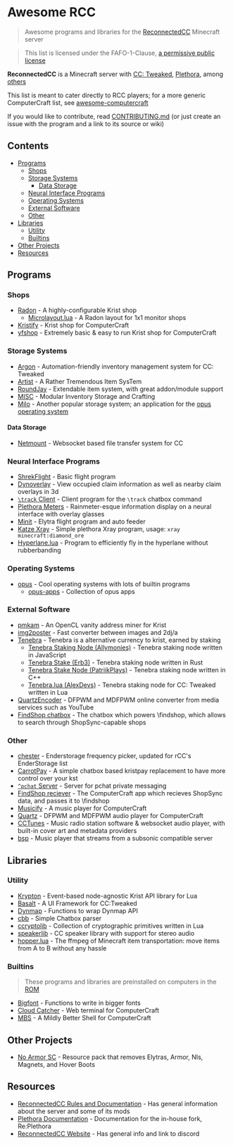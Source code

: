 # Awesome RCC

> Awesome programs and libraries for the [ReconnectedCC](https://reconnected.cc) Minecraft server

> This list is licensed under the FAFO-1-Clause, [a permissive public license](https://github.com/aspen-reeves/FAFO-PL)

**ReconnectedCC** is a Minecraft server with [CC: Tweaked](https://github.com/cc-tweaked/CC-Tweaked), [Plethora](https://github.com/reconnectedcc/re-plethora), among [others](https://github.com/reconnectedcc)

This list is meant to cater directly to RCC players; for a more generic ComputerCraft list, see [awesome-computercraft](https://github.com/tomodachi94/awesome-computercraft)

If you would like to contribute, read [CONTRIBUTING.md](./CONTRIBUTING.md) (or just create an issue with the program and a link to its source or wiki)

## Contents

- [Programs](#programs)
  - [Shops](#shops)
  - [Storage Systems](#storage-systems)
    - [Data Storage](#data-storage)
  - [Neural Interface Programs](#neural-interface-programs)
  - [Operating Systems](#operating-systems)
  - [External Software](#external-software)
  - [Other](#other)
- [Libraries](#libraries)
  - [Utility](#utility)
  - [Builtins](#builtins)
- [Other Projects](#other-projects)
- [Resources](#resources)

## Programs

### Shops

- [Radon](https://github.com/Allymonies/Radon) - A highly-configurable Krist shop
  - [Microlayout.lua](https://gist.github.com/umnikos/3c8b2f99ae9df0a4f00744437d579cee) - A Radon layout for 1x1 monitor shops
- [Kristify](https://github.com/Kristify/Kristify) - Krist shop for ComputerCraft
- [yfshop](https://github.com/yourfriendoss/yfshop) - Extremely basic & easy to run Krist shop for ComputerCraft

### Storage Systems

- [Argon](https://github.com/Allymonies/Argon) - Automation-friendly inventory management system for CC: Tweaked
- [Artist](https://github.com/SquidDev-CC/artist) - A Rather Tremendous Item SysTem
- [RoundJay](https://github.com/hugeblank/RoundJay) - Extendable item system, with great addon/module support
- [MISC](https://github.com/MasonGulu/CC-MISC) - Modular Inventory Storage and Crafting
- [Milo](https://github.com/kepler155c/opus-apps/tree/develop-1.8/milo) - Another popular storage system; an application for the [opus operating system](#operating-systems)

#### Data Storage

- [Netmount](https://github.com/tmpim/netmountcc) - Websocket based file transfer system for CC

### Neural Interface Programs

- [ShrekFlight](https://p.sc3.io/t6ZRrJutrN) - Basic flight program
- [Dynoverlay](https://p.sc3.io/EcMBeGtp7K) - View occupied claim information as well as nearby claim overlays in 3d
- [`\track` Client](https://p.sc3.io/wMnaMhYrWe) - Client program for the `\track` chatbox command
- [Plethora Meters](https://github.com/Snowflake-Software/plethora-meters) - Rainmeter-esque information display on a neural interface with overlay glasses
- [Minit](https://github.com/Ale32bit/Minit) - Elytra flight program and auto feeder
- [Katze Xray](https://p.sc3.io/kfFWEXa4KX) - Simple plethora Xray program, usage: `xray minecraft:diamond_ore`
- [Hyperlane.lua](https://p.sc3.io/eWFm4yawhX) - Program to efficiently fly in the hyperlane without rubberbanding

### Operating Systems

- [opus](https://github.com/kepler155c/opus) - Cool operating systems with lots of builtin programs
  - [opus-apps](https://github.com/kepler155c/opus-apps) - Collection of opus apps

### External Software

- [pmkam](https://github.com/migeyel/pmkam) - An OpenCL vanity address miner for Krist
- [img2poster](https://github.com/PatriikPlays/img2poster) - Fast converter between images and 2dj/a
- [Tenebra](https://github.com/Allymonies/Tenebra) - Tenebra is a alternative currency to krist, earned by staking
  - [Tenebra Staking Node (Allymonies)](https://github.com/Allymonies/tenebrastakingnode) - Tenebra staking node written in JavaScript
  - [Tenebra Stake (Erb3)](https://github.com/Erb3/TenebraStake) - Tenebra staking node written in Rust
  - [Tenebra Stake Node (PatriikPlays)](https://github.com/PatriikPlays/tenebrastakenode) - Tenebra staking node written in C++
  - [Tenebra.lua (AlexDevs)](https://gist.github.com/Ale32bit/2978fd3962506a8a943fbcf115084b6b) - Tenebra staking node for CC: Tweaked written in Lua
- [QuartzEncoder](https://cc.alexdevs.me/) - DFPWM and MDFPWM online converter from media services such as YouTube
- [FindShop chatbox](https://github.com/Pixium/findshop) - The chatbox which powers \findshop, which allows to search through ShopSync-capable shops

### Other

- [chester](https://p.sc3.io/tfpRZTpeXH) - Enderstorage frequency picker, updated for rCC's EnderStorage list
- [CarrotPay](https://github.com/scmcgowen/carrotpay) - A simple chatbox based kristpay replacement to have more control over your kst
- [`^pchat` Server](https://p.sc3.io/AcyUGmkyM7) - Server for pchat private messaging
- [FindShop reciever](https://github.com/slimit75/fs-reciever) - The ComputerCraft app which recieves ShopSync data, and passes it to \findshop
- [Musicify](https://github.com/knijn/musicify) - A music player for ComputerCraft
- [Quartz](https://github.com/Ale32bit/Quartz) - DFPWM and MDFPWM audio player for ComputerCraft
- [CCTunes](https://github.com/Hellscaped/cctunes) - Music radio station software & websocket audio player, with built-in cover art and metadata providers
- [bsp](https://github.com/aspen-reeves/bsp) - Music player that streams from a subsonic compatible server

## Libraries

### Utility

- [Krypton](https://github.com/Allymonies/Krypton) - Event-based node-agnostic Krist API library for Lua
- [Basalt](https://github.com/Pyroxenium/Basalt) - A UI Framework for CC:Tweaked
- [Dynmap](https://p.sc3.io/hxHMUvEx8y) - Functions to wrap Dynmap API
- [cbb](https://github.com/migeyel/cbb) - Simple Chatbox parser
- [ccryptolib](https://github.com/migeyel/ccryptolib) - Collection of cryptographic primitives written in Lua
- [speakerlib](https://github.com/throughthefog/speakerlib) - CC speaker library with support for stereo audio
- [hopper.lua](https://github.com/umnikos/hopper.lua) - The ffmpeg of Minecraft item transportation: move items from A to B without any hassle

### Builtins

> These programs and libraries are preinstalled on computers in the [ROM](https://docs.sc3.io/faq/rom.html)

- [Bigfont](https://pastebin.com/3LfWxRWh) - Functions to write in bigger fonts
- [Cloud Catcher](https://cloud-catcher.squiddev.cc/) - Web terminal for ComputerCraft
- [MBS](https://github.com/SquidDev-CC/mbs) - A Mildly Better Shell for ComputerCraft

## Other Projects

- [No Armor SC](https://i.patriik.one/no-armor-sc.zip) - Resource pack that removes Elytras, Armor, NIs, Magnets, and Hover Boots

## Resources

- [ReconnectedCC Rules and Documentation](https://docs.reconnected.cc/) - Has general information about the server and some of its mods
- [Plethora Documentation](https://docs.reconnected.cc/replethora/) - Documentation for the in-house fork, Re:Plethora
- [ReconnectedCC Website](https://reconnected.cc/) - Has general info and link to discord
